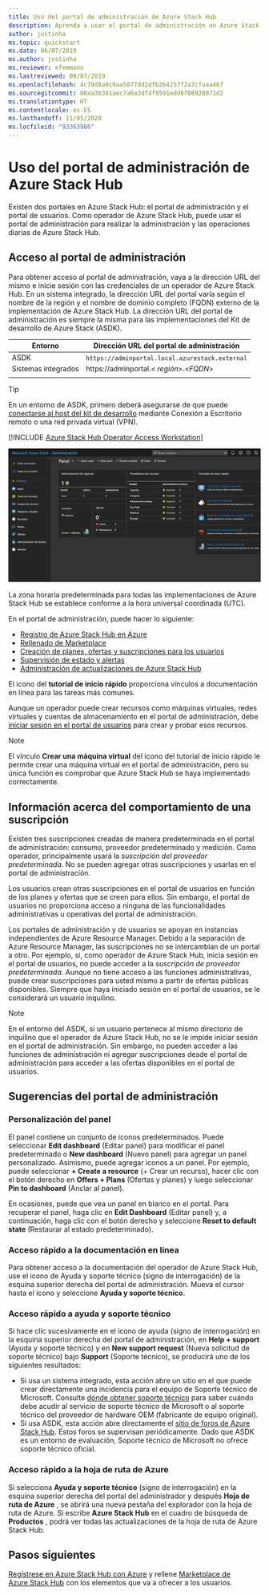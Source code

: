 ```yaml
---
title: Uso del portal de administración de Azure Stack Hub
description: Aprenda a usar el portal de administración en Azure Stack Hub.
author: justinha
ms.topic: quickstart
ms.date: 06/07/2019
ms.author: justinha
ms.reviewer: efemmano
ms.lastreviewed: 06/07/2019
ms.openlocfilehash: 4c79d8a9c9aa5877dd2dfb264257f2a7cfaaa46f
ms.sourcegitcommit: 08aa3b381aec7a6a3df4f9591edd6f08928071d2
ms.translationtype: HT
ms.contentlocale: es-ES
ms.lasthandoff: 11/05/2020
ms.locfileid: "93363986"
---
```

# <a name="use-the-administrator-portal-in-azure-stack-hub"></a>Uso del portal de administración de Azure Stack Hub

Existen dos portales en Azure Stack Hub: el portal de administración y el portal de usuarios. Como operador de Azure Stack Hub, puede usar el portal de administración para realizar la administración y las operaciones diarias de Azure Stack Hub.

## <a name="access-the-administrator-portal"></a>Acceso al portal de administración

Para obtener acceso al portal de administración, vaya a la dirección URL del mismo e inicie sesión con las credenciales de un operador de Azure Stack Hub. En un sistema integrado, la dirección URL del portal varía según el nombre de la región y el nombre de dominio completo (FQDN) externo de la implementación de Azure Stack Hub. La dirección URL del portal de administración es siempre la misma para las implementaciones del Kit de desarrollo de Azure Stack (ASDK).

| Entorno | Dirección URL del portal de administración |   
| -- | -- | 
| ASDK| `https://adminportal.local.azurestack.external`  |
| Sistemas integrados | https://adminportal.&lt; *región*&gt;.&lt;*FQDN*&gt; | 
| | |

> [!TIP]
> En un entorno de ASDK, primero deberá asegurarse de que puede [conectarse al host del kit de desarrollo](../asdk/asdk-connect.md) mediante Conexión a Escritorio remoto o una red privada virtual (VPN).

[!INCLUDE [Azure Stack Hub Operator Access Workstation](../includes/operator-note-owa.md)]

 ![Portal de administración de Azure Stack Hub](media/azure-stack-manage-portals/admin-portal.png)

La zona horaria predeterminada para todas las implementaciones de Azure Stack Hub se establece conforme a la hora universal coordinada (UTC).

En el portal de administración, puede hacer lo siguiente:

* [Registro de Azure Stack Hub en Azure](azure-stack-registration.md)
* [Rellenado de Marketplace](azure-stack-download-azure-marketplace-item.md)
* [Creación de planes, ofertas y suscripciones para los usuarios](service-plan-offer-subscription-overview.md)
* [Supervisión de estado y alertas](azure-stack-monitor-health.md)
* [Administración de actualizaciones de Azure Stack Hub](azure-stack-updates.md)

El icono del **tutorial de inicio rápido** proporciona vínculos a documentación en línea para las tareas más comunes.

Aunque un operador puede crear recursos como máquinas virtuales, redes virtuales y cuentas de almacenamiento en el portal de administración, debe [iniciar sesión en el portal de usuarios](../user/azure-stack-use-portal.md) para crear y probar esos recursos.

>[!NOTE]
>El vínculo **Crear una máquina virtual** del icono del tutorial de inicio rápido le permite crear una máquina virtual en el portal de administración, pero su única función es comprobar que Azure Stack Hub se haya implementado correctamente.

## <a name="understand-subscription-behavior"></a>Información acerca del comportamiento de una suscripción

Existen tres suscripciones creadas de manera predeterminada en el portal de administración: consumo, proveedor predeterminado y medición. Como operador, principalmente usará la *suscripción del proveedor predeterminada*. No se pueden agregar otras suscripciones y usarlas en el portal de administración.

Los usuarios crean otras suscripciones en el portal de usuarios en función de los planes y ofertas que se creen para ellos. Sin embargo, el portal de usuarios no proporciona acceso a ninguna de las funcionalidades administrativas u operativas del portal de administración.

Los portales de administración y de usuarios se apoyan en instancias independientes de Azure Resource Manager. Debido a la separación de Azure Resource Manager, las suscripciones no se intercambian de un portal a otro. Por ejemplo, si, como operador de Azure Stack Hub, inicia sesión en el portal de usuarios, no puede acceder a la *suscripción de proveedor predeterminada*. Aunque no tiene acceso a las funciones administrativas, puede crear suscripciones para usted mismo a partir de ofertas públicas disponibles. Siempre que haya iniciado sesión en el portal de usuarios, se le considerará un usuario inquilino.

  >[!NOTE]
  >En el entorno del ASDK, si un usuario pertenece al mismo directorio de inquilino que el operador de Azure Stack Hub, no se le impide iniciar sesión en el portal de administración. Sin embargo, no pueden acceder a las funciones de administración ni agregar suscripciones desde el portal de administración para acceder a las ofertas disponibles en el portal de usuarios.

## <a name="administrator-portal-tips"></a>Sugerencias del portal de administración

### <a name="customize-the-dashboard"></a>Personalización del panel

El panel contiene un conjunto de iconos predeterminados. Puede seleccionar **Edit dashboard** (Editar panel) para modificar el panel predeterminado o **New dashboard** (Nuevo panel) para agregar un panel personalizado. Asimismo, puede agregar iconos a un panel. Por ejemplo, puede seleccionar **+ Create a resource** (+ Crear un recurso), hacer clic con el botón derecho en **Offers + Plans** (Ofertas y planes) y luego seleccionar **Pin to dashboard** (Anclar al panel).

En ocasiones, puede que vea un panel en blanco en el portal. Para recuperar el panel, haga clic en **Edit Dashboard** (Editar panel) y, a continuación, haga clic con el botón derecho y seleccione **Reset to default state** (Restaurar al estado predeterminado).

### <a name="quick-access-to-online-documentation"></a>Acceso rápido a la documentación en línea

Para obtener acceso a la documentación del operador de Azure Stack Hub, use el icono de Ayuda y soporte técnico (signo de interrogación) de la esquina superior derecha del portal de administración. Mueva el cursor hasta el icono y seleccione **Ayuda y soporte técnico**.

### <a name="quick-access-to-help-and-support"></a>Acceso rápido a ayuda y soporte técnico

Si hace clic sucesivamente en el icono de ayuda (signo de interrogación) en la esquina superior derecha del portal de administración, en **Help + support** (Ayuda y soporte técnico) y en **New support request** (Nueva solicitud de soporte técnico) bajo **Support** (Soporte técnico), se producirá uno de los siguientes resultados:

- Si usa un sistema integrado, esta acción abre un sitio en el que puede crear directamente una incidencia para el equipo de Soporte técnico de Microsoft. Consulte [dónde obtener soporte técnico](azure-stack-manage-basics.md#where-to-get-support) para saber cuándo debe acudir al servicio de soporte técnico de Microsoft o al soporte técnico del proveedor de hardware OEM (fabricante de equipo original).
- Si usa ASDK, esta acción abre directamente el [sitio de foros de Azure Stack Hub](https://social.msdn.microsoft.com/Forums/home?forum=AzureStack). Estos foros se supervisan periódicamente. Dado que ASDK es un entorno de evaluación, Soporte técnico de Microsoft no ofrece soporte técnico oficial.

### <a name="quick-access-to-the-azure-roadmap"></a>Acceso rápido a la hoja de ruta de Azure

Si selecciona **Ayuda y soporte técnico** (signo de interrogación) en la esquina superior derecha del portal del administrador y después **Hoja de ruta de Azure** , se abrirá una nueva pestaña del explorador con la hoja de ruta de Azure. Si escribe **Azure Stack Hub** en el cuadro de búsqueda de **Productos** , podrá ver todas las actualizaciones de la hoja de ruta de Azure Stack Hub.

## <a name="next-steps"></a>Pasos siguientes

[Regístrese en Azure Stack Hub con Azure](azure-stack-registration.md) y rellene [Marketplace de Azure Stack Hub](azure-stack-marketplace.md) con los elementos que va a ofrecer a los usuarios.
